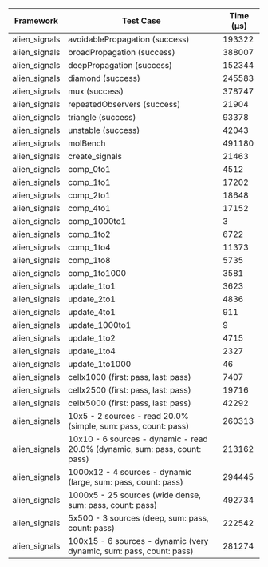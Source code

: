 | Framework | Test Case | Time (μs) |
| --- | --- | --- |
| alien_signals | avoidablePropagation (success) | 193322 |
| alien_signals | broadPropagation (success) | 388007 |
| alien_signals | deepPropagation (success) | 152344 |
| alien_signals | diamond (success) | 245583 |
| alien_signals | mux (success) | 378747 |
| alien_signals | repeatedObservers (success) | 21904 |
| alien_signals | triangle (success) | 93378 |
| alien_signals | unstable (success) | 42043 |
| alien_signals | molBench | 491180 |
| alien_signals | create_signals | 21463 |
| alien_signals | comp_0to1 | 4512 |
| alien_signals | comp_1to1 | 17202 |
| alien_signals | comp_2to1 | 18648 |
| alien_signals | comp_4to1 | 17152 |
| alien_signals | comp_1000to1 | 3 |
| alien_signals | comp_1to2 | 6722 |
| alien_signals | comp_1to4 | 11373 |
| alien_signals | comp_1to8 | 5735 |
| alien_signals | comp_1to1000 | 3581 |
| alien_signals | update_1to1 | 3623 |
| alien_signals | update_2to1 | 4836 |
| alien_signals | update_4to1 | 911 |
| alien_signals | update_1000to1 | 9 |
| alien_signals | update_1to2 | 4715 |
| alien_signals | update_1to4 | 2327 |
| alien_signals | update_1to1000 | 46 |
| alien_signals | cellx1000 (first: pass, last: pass) | 7407 |
| alien_signals | cellx2500 (first: pass, last: pass) | 19716 |
| alien_signals | cellx5000 (first: pass, last: pass) | 42292 |
| alien_signals | 10x5 - 2 sources - read 20.0% (simple, sum: pass, count: pass) | 260313 |
| alien_signals | 10x10 - 6 sources - dynamic - read 20.0% (dynamic, sum: pass, count: pass) | 213162 |
| alien_signals | 1000x12 - 4 sources - dynamic (large, sum: pass, count: pass) | 294445 |
| alien_signals | 1000x5 - 25 sources (wide dense, sum: pass, count: pass) | 492734 |
| alien_signals | 5x500 - 3 sources (deep, sum: pass, count: pass) | 222542 |
| alien_signals | 100x15 - 6 sources - dynamic (very dynamic, sum: pass, count: pass) | 281274 |
